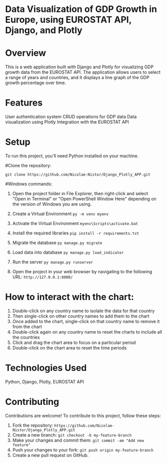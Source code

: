 # **Data Visualization of GDP Growth in Europe, using EUROSTAT API, Django, and Plotly**

# Overview
This is a web application built with Django and Plotly for visualizing GDP growth data from the EUROSTAT API. The application allows users to select a range of years and countries, and it displays a line graph of the GDP growth percentage over time.

# Features

User authentication system
CRUD operations for GDP data
Data visualization using Plotly
Integration with the EUROSTAT API

# Setup

To run this project, you'll need Python installed on your machine.

#Clone the repository:

`git clone https://github.com/Nicolae-Nistor/Django_Plotly_APP.git`

#Windows commands:
1. Open the project folder in File Explorer, then right-click and select "Open in Terminal" or "Open PowerShell Window Here" depending on the version of Windows you are using.

2. Create a Virtual Environment
`py -m venv myenv`

3. Activate the Virtual Environment
`myenv\Scripts\activate.bat`

4. Install the required libraries
`pip install -r requirements.txt`

5. Migrate the database
`py manage.py migrate`

6. Load data into database
`py manage.py load_indicator`

7. Run the server
`py manage.py runserver`

8. Open the project in your web browser by navigating to the following URL: 
`http://127.0.0.1:8000/`


# How to interact with the chart:
1. Double-click on any country name to isolate the data for that country
2. Then single-click on other country names to add them to the chart
3. Once added to the chart, single-click on that country name to remove it from the chart
4. Double-click again on any country name to reset the charts to include all the countries
5. Click and drag the chart area to focus on a particular period
6. Double-click on the chart area to reset the time periods


# Technologies Used
Python,
Django,
Plotly,
EUROSTAT API

# Contributing

Contributions are welcome! To contribute to this project, follow these steps:

1. Fork the repository: `https://github.com/Nicolae-Nistor/Django_Plotly_APP.git`
2. Create a new branch: `git checkout -b my-feature-branch`
3. Make your changes and commit them: `git commit -am "Add new feature"`
4. Push your changes to your fork: `git push origin my-feature-branch`
5. Create a new pull request on GitHub.

 
